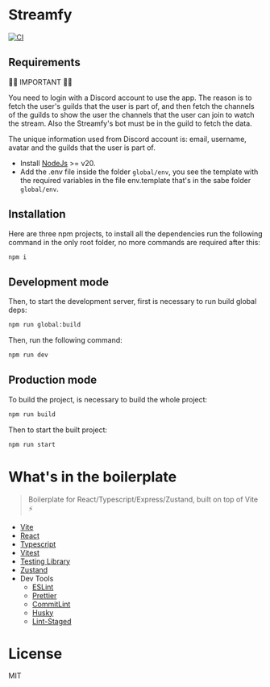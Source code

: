 # Streamfy

[![CI](https://github.com/enmanuelmag/Streamfy/actions/workflows/ci.yml/badge.svg?branch=main)](https://github.com/enmanuelmag/Streamfy/actions/workflows/ci.yml)

## Requirements

🚨🚨 IMPORTANT 🚨🚨

You need to login with a Discord account to use the app. The reason is to fetch the user's guilds that the user is part of, and then fetch the channels of the guilds to show the user the channels that the user can join to watch the stream. Also the Streamfy's bot must be in the guild to fetch the data.

The unique information used from Discord account is: email, username, avatar and the guilds that the user is part of.

- Install [NodeJs](https://nodejs.org/en) >= v20.
- Add the .env file inside the folder `global/env`, you see the template with the required variables in the file env.template that's in the sabe folder `global/env`.

## Installation

Here are three npm projects, to install all the dependencies run the following command in the only root folder, no more commands are required after this:

```Bash
npm i
```

## Development mode

Then, to start the development server, first is necessary to run build global deps:

```Bash
npm run global:build
```

Then, run the following command:

```Bash
npm run dev
```

## Production mode

To build the project, is necessary to build the whole project:

```Bash
npm run build
```

Then to start the built project:

```Bash
npm run start
```

# What's in the boilerplate

> Boilerplate for React/Typescript/Express/Zustand, built on top of Vite ⚡️

- [Vite](https://vitejs.dev/)
- [React](https://reactjs.org/)
- [Typescript](https://www.typescriptlang.org/)
- [Vitest](https://vitest.dev/)
- [Testing Library](https://testing-library.com/)
- [Zustand](https://zustand-demo.pmnd.rs)
- Dev Tools
  - [ESLint](https://eslint.org/)
  - [Prettier](https://prettier.io/)
  - [CommitLint](https://commitlint.js.org/#/)
  - [Husky](https://typicode.github.io/husky/#/)
  - [Lint-Staged](https://github.com/okonet/lint-staged)


# License

MIT
